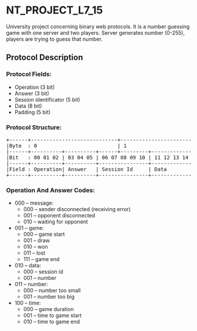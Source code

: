 # NT_PROJECT_L7_15
University project concerning binary web protocols.
It is a number guessing game with one server and two players. Server generates number (0-255), players are trying to guess that number.

## Protocol Description
### Protocol Fields:
  - Operation (3 bit)
  - Answer (3 bit)
  - Session identificator (5 bit)
  - Data (8 bit)
  - Padding (5 bit)

### Protocol Structure:
<pre>
+------+----------------------------+-------------------------+--------------------------+
|Byte  : 0                          | 1                       | 2                        |
|------+----------+----------+------+---------+---------------+---------+----------------|
|Bit   : 00 01 02 | 03 04 05 | 06 07 08 09 10 | 11 12 13 14 15 16 17 18 | 19 20 21 22 23 |
|------+----------+----------+----------------+-------------------------+----------------|
|Field : Operation| Answer   | Session Id     | Data                    | Padding        |
+------+----------+----------+----------------+-------------------------+----------------+
</pre>
### Operation And Answer Codes:
  -	000 – message:
    -	000 – sender disconnected (receiving error)
    -	001 – opponent disconnected
    -	010 – waiting for opponent
  -	001 – game:
    -	000 – game start
    -	001 – draw
    -	010 – won
    -	011 – lost
    -	111 – game end
  -	010 – data:
    -	000 – session id
    -	001 – number
  -	011 – number:
    -	000 – number too small
    -	001 – number too big
  -	100 – time:
    -	000 – game duration
    -	001 – time to game start
    -	010 – time to game end
